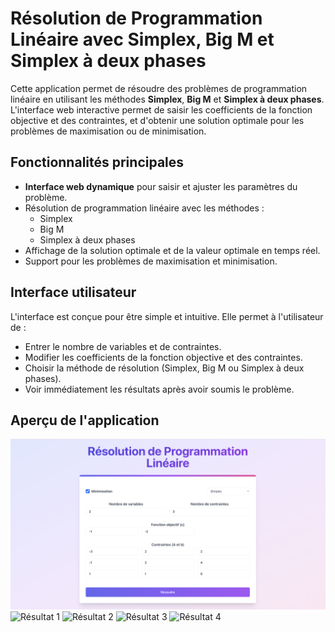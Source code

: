 # Résolution de Programmation Linéaire avec Simplex, Big M et Simplex à deux phases

Cette application permet de résoudre des problèmes de programmation linéaire en utilisant les méthodes **Simplex**, **Big M** et **Simplex à deux phases**. L'interface web interactive permet de saisir les coefficients de la fonction objective et des contraintes, et d'obtenir une solution optimale pour les problèmes de maximisation ou de minimisation.

## Fonctionnalités principales

- **Interface web dynamique** pour saisir et ajuster les paramètres du problème.
- Résolution de programmation linéaire avec les méthodes :
  - Simplex
  - Big M
  - Simplex à deux phases
- Affichage de la solution optimale et de la valeur optimale en temps réel.
- Support pour les problèmes de maximisation et minimisation.

## Interface utilisateur

L'interface est conçue pour être simple et intuitive. Elle permet à l'utilisateur de :
- Entrer le nombre de variables et de contraintes.
- Modifier les coefficients de la fonction objective et des contraintes.
- Choisir la méthode de résolution (Simplex, Big M ou Simplex à deux phases).
- Voir immédiatement les résultats après avoir soumis le problème.

## Aperçu de l'application

![Interface Utilisateur](front/public/r1.png)
![Résultat 1](path/to/r2.png)
![Résultat 2](path/to/r3.png)
![Résultat 3](path/to/r4.png)
![Résultat 4](path/to/r5.png)
